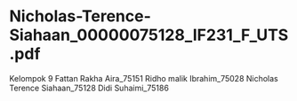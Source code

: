 # Nicholas-Terence-Siahaan_00000075128_IF231_F_UTS.pdf
Kelompok 9 Fattan Rakha Aira_75151 Ridho malik Ibrahim_75028 Nicholas Terence Siahaan_75128 Didi Suhaimi_75186
